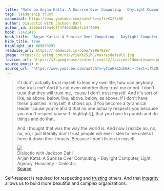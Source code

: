 ```yaml
---
title: "Note on Anjan Katta: A Sunrise Over Computing - Daylight Computer, Light, Agency, Humanity - Dialectic via Dialectic with Jackson Dahl"
tags: leadership trust
canonical: https://www.youtube.com/watch?v=yfieKX25ihE
author: Dialectic with Jackson Dahl
author_id: 326bed1fea4cff474e0d36a7c54f4994
book: 51421415
book_title: "Anjan Katta: A Sunrise Over Computing - Daylight Computer, Light, Agency, Humanity - Dialectic"
hide_title: true
highlight_id: 889670297
readwise_url: https://readwise.io/open/889670297
image: https://i.ytimg.com/vi/yfieKX25ihE/maxresdefault.jpg
favicon_url: https://s2.googleusercontent.com/s2/favicons?domain=www.youtube.com
source_emoji: 🌐
source_url: "https://www.youtube.com/watch?v=yfieKX25ihE#:~:text=if%20I%20don%27t,listen%20to%20myself."
---
```


> if I don't actually trust myself to lead my own life, how can anybody else trust me? And it's not even whether they trust me or not. I don't trust that they will trust me, 'cause I don't trust myself. And it's sort of like, as above, below, like, above, below, as above. If I don't have these qualities in myself, it shows up. [[You become a tyrannical leader 'cause you're afraid that no one actually respects you because you don't respect yourself::highlight]], that you have to punish and do things and do that.
> 
> And I thought that was the way the world is. And now I realize no, no, no, no, I just literally don't trust people will ever listen to me unless I force it down their throats. Because I don't listen to myself.
> <div class="quoteback-footer"><div class="quoteback-avatar"><img class="mini-favicon" src="https://s2.googleusercontent.com/s2/favicons?domain=www.youtube.com"></div><div class="quoteback-metadata"><div class="metadata-inner"><span style="display:none">FROM:</span><div aria-label="Dialectic with Jackson Dahl" class="quoteback-author"> Dialectic with Jackson Dahl</div><div aria-label="Anjan Katta: A Sunrise Over Computing - Daylight Computer, Light, Agency, Humanity - Dialectic" class="quoteback-title"> Anjan Katta: A Sunrise Over Computing - Daylight Computer, Light, Agency, Humanity - Dialectic</div></div></div><div class="quoteback-backlink"><a target="_blank" aria-label="go to the full text of this quotation" rel="noopener" href="https://www.youtube.com/watch?v=yfieKX25ihE#:~:text=if%20I%20don%27t,listen%20to%20myself." class="quoteback-arrow"> Source</a></div></div>

Self-respect is required for respecting and [trusting](https://www.joshbeckman.org/notes/556396940) others. And that [integrity](https://www.joshbeckman.org/notes/889669089) allows us to build more beautiful and complex organizations.
